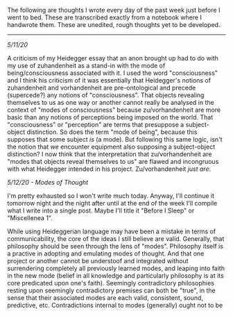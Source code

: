 The following are thoughts I wrote every day of the past week just before I went to bed.  These are transcribed exactly from a notebook where I handwrote them.  These are unedited, rough thoughts yet to be developed. 

----

*5/11/20*

A criticism of my Heidegger essay that an anon brought up had to do with my use of zuhandenheit as a stand-in with the mode of being/consciousness associated with it.  I used the word "consciousness" and I think his criticism of it was essentially that Heidegger's notions of zuhandenheit and vorhandenheit are pre-ontological and precede (supercede?) any notions of "consciousness".  That objects revealing themselves to us as one way or another cannot really be analysed in the context of "modes of consciousness" because zu/vorhandenheit are more basic than any notions of perceptions being imposed on the world.  That "consciousness" or "perception" are terms that presuppose a subject-object distinction.  So does the term "mode of being", because this supposes that some subject *is* (a mode).  But following this same logic, isn't the notion that *we* encounter equipment also supposing a subject-object distinction?  I now think that the interpretation that zu/vorhandenheit are "modes that objects reveal themselves to us" are flawed and incongruous with what Heidegger intended in his project.  Zu/vorhandenheit *just are*.


*5/12/20 - Modes of Thought*

I'm pretty exhausted so I won't write much today.  Anyway, I'll continue it tomorrow night and the night after until at the end of the week I'll compile what I write into a single post.  Maybe I'll title it "Before I Sleep" or "Miscellenea 1".

While using Heideggerian language may have been a mistake in terms of communicability, the core of the ideas I still believe are valid.  Generally, that philosophy should be seen through the lens of "modes".  Philosophy itself is a practive in adopting and emulating modes of thought.  And that one project or another cannot be understoof and integrated without surrendering completely all previously learned modes, and leaping into faith in the new mode (belief in all knowledge and particularly philosophy is at its core predicated upon one's faith).  Seemingly contradictory philosophies resting upon seemingly contradictory premises can both be "true", in the sense that their associated modes are each valid, consistent, sound, predictive, etc.  Contradictions internal to modes (generally) ought not to be tolerated, but contradictions between modes are what result when people view the contents of a philosophy associated with a foreign mode through the lens of a mode they are familiar with.  This is not to say that they are using their familiar *philosophy* to judge another but that the mode they inhabit when thinking about their native philosophy is completely seperate from the mode associated with an "opposing" philosophy, so the opposing philosophy as understood by its associated mode is incomprehensible when under the mode of an opposing philosophy.  Philosophies cannot be completely understood until one's native mode is completely ceded and the new mode adopted, often spending an extended periods emulating before adoption can be achieved.  New modes are only truly ever invented when one has successfully realised and integrated multiple distinct mdoes and new philosophies are drawn up after associate philosophies are understood in full.  This is the true meaning of synthesis.  A trap that too many fall into is adopting one mode and judging other philosophies (which are associated with other modes) through that lens.  And while they may develop the philosophies within their native mode, they will never achieve the kind of synthesis that drives forawrd the dialectic.  The most important act in the *practice* of philosophy is the integration of many modes.  Integration, as in that vertical integration, thoroughly permeating all layers of cognition.  An irreversable shift, piercing down the layers of the cortex and limbic system paving a bidirectional highway in its wake.  Philosophy is not the practice of memorising philosophies.


*5/13/20*

I would like to talk about "modes of being" (colloquially, states of consciousness, mooods, etc.), and I would like to integrate Heidegger's zu/vorhandenheit, but again I'm running into the problem that zuhandenheit cannot cannot be reconciled with a distinction that presumes a subject.  But at the same time, I don't see why it can't be said that being in a "flow state" causes objects to reveal themseleves to us ready to hand.  I guess it boils down to what I wrote a couple days ago, that readiness to hand *just is*, there are no objects.  Here I am running into the problem of two irreconcilable modes: that associated with the standard, Cartesian subject-object distinctions, and that associated with Heideggerian ontology (at least, I *think* they're irreconcilable).  I think the problem I'm having is actually a problem the vast majority of people have (without realising) when interpreting Heidegger's ontology: using the Cartesian view to analyse readiness to/presence at hand; a new term is necessary when using "readiness to hand" to describe *objects* revealing themselves *to us*.  A term for when we misuse "ready to hand" by using it in a context which presumes the Cartesian view.  Perhaps I'll use the word, "transparency".  I also need a term for the mode of being associated with the "flow-state that avoids any scientific associations, but I'm too tired to do that today.


*5/14/20 - The Practice of Philosophy*

I think I'll take a little detour from "modes" today, at least initially.  I'll talk about the act of creation.  Philosophy is not the pursuit of "truth", a term thrown around but never definitively defined.  In fact I don't think it's possible to define it in words similarly to words like "consciousness" or "being".  These words without definitons should never be used in contexts that require them to be define.  They have menaing, largely in the sense that they can be alluded to by highlighting what they *are not*, but it is much harder to pinpoint what they *are*.  Words without definitions should be used when attempting to convey the ineffable.  They shoudl be used in passing, orbiting the point to increase the likelihood that the reader takes the leap into understanding.  Never should be uttered the phrase, "truth is" or "consciousness is".  Not only does it not make sense, but it reduces the whole to an infinitesimal slice.

This talk about "using words" brings me to what I originally planned to talk about: words and ideas are to be *used*, as a painter uses color or a sculpture uses a chisel.  Indeed, philosophy is building and chiselling.  Continuous refinement to best convey the ineffable.  A good philosophy must be grounded, attached to preexisting concepts, but not too grounded.  Too attached to preexisting philosophies and it becomes just words on paper.  This is the phenomena seen when the "over-read" intellectual cites everything he can, uses the format, style, lexicon of the dogma to produce somehting that is nothing.  Words on paper.  If not purely posturing, then saying something so superficial that while it may be "true" within the area of study, the underlying current of the conscious and the mode associated with the philosophy are untouched.  Too abstract withouth a ground, in some attempt to capture the perfection of a thought, and the philosophy is incomprehensible and practically meaningless.  Good, true philosophy strikes the balance which allows it to convey meaning not just superficially, but ineffably, at a level that reshapes and synthesises new modes.  It is not too different from a good painting: at its surface is the literal representation (what's being painted, what the words are literally saying), beneath that is what is open to explicit interpretation, at the core is the ineffeable.

Philosophies should be approached like paintings hung in the museum of ideas called philosophy.  Philosophy is not useless, it is useful in the same effort as art in shaping the cultural imagination.

Just like any other art, philosophy requires practice.  Many people spend so long studying the techniques and the ideas, that they don't get any practice.  These people become the curators of The Museum, aggragating works via citation to exhibit in their papers, and keeping intact pieces deemed valuable.  But these curators do not have their works exhibited in The Museum.  Future curators won't be exhibiting the exhibits of curators, they'll exhibit the works of the artists.


*5/15/20*

Feel like shit right now, mostly because its the first time in a long time that I've been awake so long on 6 hours of sleep (which used to be no sweat, but I've acclimated to 8+ during quarantine).  Having a hard time thinking of what to write, but here goes it:

What seperates modes of thought from modes of being?  Are they not both mental "states" (I feel like I should use a different word than "mental" or "cognitive", too many scientific and psychological associations---speaking of which, I ought to talk about the scientific mode of thought and its reconciliation with philosophical modes).  In some sense, both are cognitive modes which shape our thought, but only modes of being influence how we encounter objects in the world (among other things).  Modes of being are much broader, much cognitively deeper.  Take that transparent mode which allows transparency of equipment and dissolution of the ego.  Now say someone is writing an essay while in the transparent mode of being with a very weak distinction of "self", in more colloquial/scientific terms, the flow state.  Despite a largely dissolved ego, lack of awareness of the page or pen, the essayist still thinks explicit thoughts while inhabiting a mode of thought.  And in any mode of being that allows explicit thought, the thinke is not limited in the mode of thought they may inhabit.  Modes of being and modes of thought are distinct phenomena, but this is not to say they do not influence each other---obviously they have immense influence over each other.  Particularly the mode of thought's influence over the mode of being.


*5/16/20*

Just spent about 3 hours watching Evangelion and I am very tired, don't have much time to write before I sleep.  Also I don't really have much to write about, I grasped something interesting for a moment but once I continued watching I forgot about it.  Anyway, I guess I should start:

Adopting a mode of thought allows one to independently derive the implications of an associated philosophy from minimal explicit knowledge of its premises.  Of course, the core premises must be understood---not just known, but integrated.  Understanding is integration of the ineffable.  Understand the core and the rest follows.  This is not just to say that the rest of a philosophy is derived *logically* per se, it is much more than that.  It is the internalisation of the logic inherent to the mode of thought.  Inhabiting a mode of thought not only allows one to determine what logically follows but allows one to determine new premises that do not follow "logically" in any traditional sense.  Once a mode is internalised, it allows for the generation of an associated philosophy.  Thus the creation of philsophy is not an explicit act but it is the act of making explicit all that falls into place once a mode of thought is internalised.  The more closely one is able to emulate and adopt a thinker's mode of thought, the more accurately they can generate a philosophy analogous to that of the thinker.


*5/17/20*

Modes come into play with all forms of art, not just philosophy.  (Modes of being/thought are always present, but I'm talking about a distinct mode for art).  Particularly with movies and TV I find that being able to adopt the mode associated with the movie or series is necessary to "get it".  Going into a movie with any predetermining mode bars the viewer from appreciateing the work.  Sometimes I find that I'll initially enjoy a movie because I'm drawn into it, in a transparency mode of being where the work is just experienced without judgement, but later I'll find that the movie has been deemed a bad movie.  Genuinely bad movies are those that bar the viewer from absorption.  Even if something within a show is cliche or normally banal from my default mode, if that cliche is made profound in a manner consistent with the mode then it is profound in the moment.  Perhaps "great" movies (and all "great" art) are deignated so because of their abuility to absorb the viewer into the associated mode while possessing explicitly complex and "profound" themes when judged via a critical mode.  I don;t quite know what to call this mode that is associated with artforms other than philosophy, and I'm not sure whether it can be called a mode of thought.  Mode of thought are a foundation for thinking, but absorption into art is more of an implicit, "transparent" mode of being than the "detached observer" mode of being associated with thinking.

-something to be said about modes when playing with children and "leveling" with them/leveling with other people, but I'm too tired for it right now
